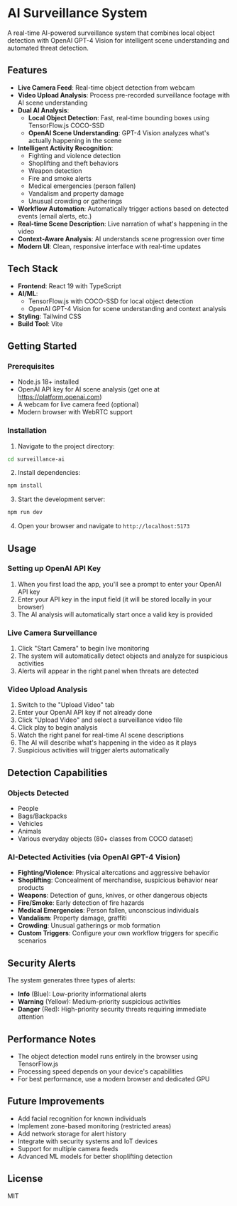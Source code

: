 # AI Surveillance System

A real-time AI-powered surveillance system that combines local object detection with OpenAI GPT-4 Vision for intelligent scene understanding and automated threat detection.

## Features

- **Live Camera Feed**: Real-time object detection from webcam
- **Video Upload Analysis**: Process pre-recorded surveillance footage with AI scene understanding
- **Dual AI Analysis**:
  - **Local Object Detection**: Fast, real-time bounding boxes using TensorFlow.js COCO-SSD
  - **OpenAI Scene Understanding**: GPT-4 Vision analyzes what's actually happening in the scene
- **Intelligent Activity Recognition**:
  - Fighting and violence detection
  - Shoplifting and theft behaviors
  - Weapon detection
  - Fire and smoke alerts
  - Medical emergencies (person fallen)
  - Vandalism and property damage
  - Unusual crowding or gatherings
- **Workflow Automation**: Automatically trigger actions based on detected events (email alerts, etc.)
- **Real-time Scene Description**: Live narration of what's happening in the video
- **Context-Aware Analysis**: AI understands scene progression over time
- **Modern UI**: Clean, responsive interface with real-time updates

## Tech Stack

- **Frontend**: React 19 with TypeScript
- **AI/ML**: 
  - TensorFlow.js with COCO-SSD for local object detection
  - OpenAI GPT-4 Vision for scene understanding and context analysis
- **Styling**: Tailwind CSS
- **Build Tool**: Vite

## Getting Started

### Prerequisites

- Node.js 18+ installed
- OpenAI API key for AI scene analysis (get one at https://platform.openai.com)
- A webcam for live camera feed (optional)
- Modern browser with WebRTC support

### Installation

1. Navigate to the project directory:
```bash
cd surveillance-ai
```

2. Install dependencies:
```bash
npm install
```

3. Start the development server:
```bash
npm run dev
```

4. Open your browser and navigate to `http://localhost:5173`

## Usage

### Setting up OpenAI API Key

1. When you first load the app, you'll see a prompt to enter your OpenAI API key
2. Enter your API key in the input field (it will be stored locally in your browser)
3. The AI analysis will automatically start once a valid key is provided

### Live Camera Surveillance

1. Click "Start Camera" to begin live monitoring
2. The system will automatically detect objects and analyze for suspicious activities
3. Alerts will appear in the right panel when threats are detected

### Video Upload Analysis

1. Switch to the "Upload Video" tab
2. Enter your OpenAI API key if not already done
3. Click "Upload Video" and select a surveillance video file
4. Click play to begin analysis
5. Watch the right panel for real-time AI scene descriptions
6. The AI will describe what's happening in the video as it plays
7. Suspicious activities will trigger alerts automatically

## Detection Capabilities

### Objects Detected
- People
- Bags/Backpacks
- Vehicles
- Animals
- Various everyday objects (80+ classes from COCO dataset)

### AI-Detected Activities (via OpenAI GPT-4 Vision)
- **Fighting/Violence**: Physical altercations and aggressive behavior
- **Shoplifting**: Concealment of merchandise, suspicious behavior near products
- **Weapons**: Detection of guns, knives, or other dangerous objects
- **Fire/Smoke**: Early detection of fire hazards
- **Medical Emergencies**: Person fallen, unconscious individuals
- **Vandalism**: Property damage, graffiti
- **Crowding**: Unusual gatherings or mob formation
- **Custom Triggers**: Configure your own workflow triggers for specific scenarios

## Security Alerts

The system generates three types of alerts:
- **Info** (Blue): Low-priority informational alerts
- **Warning** (Yellow): Medium-priority suspicious activities
- **Danger** (Red): High-priority security threats requiring immediate attention

## Performance Notes

- The object detection model runs entirely in the browser using TensorFlow.js
- Processing speed depends on your device's capabilities
- For best performance, use a modern browser and dedicated GPU

## Future Improvements

- Add facial recognition for known individuals
- Implement zone-based monitoring (restricted areas)
- Add network storage for alert history
- Integrate with security systems and IoT devices
- Support for multiple camera feeds
- Advanced ML models for better shoplifting detection

## License

MIT